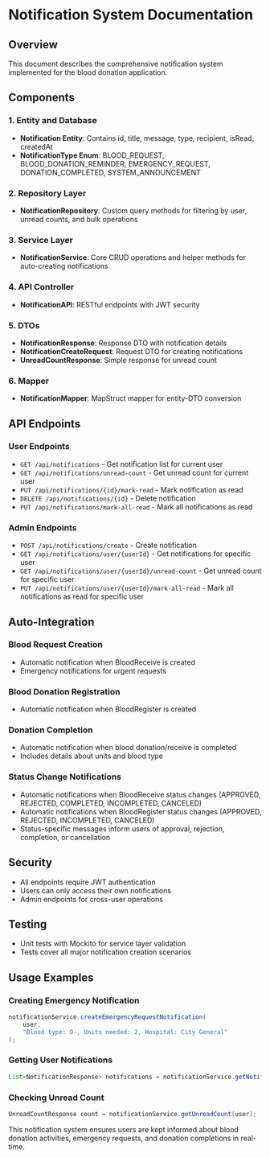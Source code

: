 # Notification System Documentation

## Overview
This document describes the comprehensive notification system implemented for the blood donation application.

## Components

### 1. Entity and Database
- **Notification Entity**: Contains id, title, message, type, recipient, isRead, createdAt
- **NotificationType Enum**: BLOOD_REQUEST, BLOOD_DONATION_REMINDER, EMERGENCY_REQUEST, DONATION_COMPLETED, SYSTEM_ANNOUNCEMENT

### 2. Repository Layer
- **NotificationRepository**: Custom query methods for filtering by user, unread counts, and bulk operations

### 3. Service Layer
- **NotificationService**: Core CRUD operations and helper methods for auto-creating notifications

### 4. API Controller
- **NotificationAPI**: RESTful endpoints with JWT security

### 5. DTOs
- **NotificationResponse**: Response DTO with notification details
- **NotificationCreateRequest**: Request DTO for creating notifications
- **UnreadCountResponse**: Simple response for unread count

### 6. Mapper
- **NotificationMapper**: MapStruct mapper for entity-DTO conversion

## API Endpoints

### User Endpoints
- `GET /api/notifications` - Get notification list for current user
- `GET /api/notifications/unread-count` - Get unread count for current user
- `PUT /api/notifications/{id}/mark-read` - Mark notification as read
- `DELETE /api/notifications/{id}` - Delete notification
- `PUT /api/notifications/mark-all-read` - Mark all notifications as read

### Admin Endpoints
- `POST /api/notifications/create` - Create notification
- `GET /api/notifications/user/{userId}` - Get notifications for specific user
- `GET /api/notifications/user/{userId}/unread-count` - Get unread count for specific user
- `PUT /api/notifications/user/{userId}/mark-all-read` - Mark all notifications as read for specific user

## Auto-Integration

### Blood Request Creation
- Automatic notification when BloodReceive is created
- Emergency notifications for urgent requests

### Blood Donation Registration
- Automatic notification when BloodRegister is created

### Donation Completion
- Automatic notification when blood donation/receive is completed
- Includes details about units and blood type

### Status Change Notifications
- Automatic notifications when BloodReceive status changes (APPROVED, REJECTED, COMPLETED, INCOMPLETED, CANCELED)
- Automatic notifications when BloodRegister status changes (APPROVED, REJECTED, INCOMPLETED, CANCELED)
- Status-specific messages inform users of approval, rejection, completion, or cancellation

## Security
- All endpoints require JWT authentication
- Users can only access their own notifications
- Admin endpoints for cross-user operations

## Testing
- Unit tests with Mockito for service layer validation
- Tests cover all major notification creation scenarios

## Usage Examples

### Creating Emergency Notification
```java
notificationService.createEmergencyRequestNotification(
    user, 
    "Blood type: O-, Units needed: 2, Hospital: City General"
);
```

### Getting User Notifications
```java
List<NotificationResponse> notifications = notificationService.getNotificationsByUser(user);
```

### Checking Unread Count
```java
UnreadCountResponse count = notificationService.getUnreadCount(user);
```

This notification system ensures users are kept informed about blood donation activities, emergency requests, and donation completions in real-time.